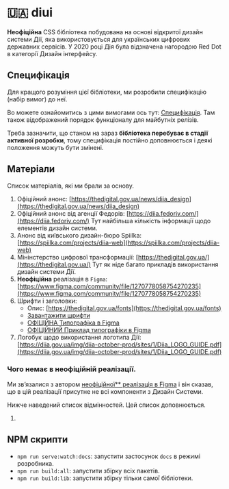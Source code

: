 # 🇺🇦 diui

**Неофіційна** CSS бібліотека побудована на основі відкритої дизайн системи Дії, яка використовується для українських цифрових державних сервісів. У 2020 році Дія була відзначена нагородою Red Dot в категорії Дизайн інтерфейсу.

## Специфікація

Для кращого розуміння цієї бібліотеки, ми розробили специфікацію (набір вимог) до неї. 

Во можете ознайомитись з цими вимогами ось тут: [Специфікація](./SPECIFICATION.md). Там також відображений порядок функціоналу для майбутніх релізів.

Треба зазначити, що станом на зараз **бібліотека перебуває в стадії активної розробки**, тому специфікація постійно доповнюється і деякі положення можуть бути змінені.

## Матеріали

Список матеріалів, які ми брали за основу.

1. Офіційний анонс: [https://thedigital.gov.ua/news/diia_design](https://thedigital.gov.ua/news/diia_design)
2. Офіційний анонс від агенції Федорів: [https://diia.fedoriv.com/](https://diia.fedoriv.com/)
    Тут найбільша кількість інформації щодо елементів дизайн системи.
3. Анонс від київського дизайн-бюро Spiilka: [https://spiilka.com/projects/diia-web](https://spiilka.com/projects/diia-web)
4. Мінінстерство цифрової трансформації: [https://thedigital.gov.ua/](https://thedigital.gov.ua/)
    Тут як ніде багато прикладів використання дизайн системи Дії.
4. **Неофіційна** реалізація в `Figma`: [https://www.figma.com/community/file/1270778058754270235](https://www.figma.com/community/file/1270778058754270235)
5. Шрифти і заголовки:
    - Опис: [https://thedigital.gov.ua/fonts](https://thedigital.gov.ua/fonts)
    - [Завантажити шрифти](https://www.dropbox.com/scl/fo/gylb537vfe58stu3wubg0/AMPXS4cao0-0UCPWYaSkXDM?rlkey=mkgtdslwk272lps89wb9hiqqq&e=1&dl=0)
    - [ОФІЦІЙНА Типографіка в Figma](https://www.figma.com/file/t4n0PcuOT0qBGU61QVR5z0/Digital-State-UI-kit?node-id=1%3A893)
    - [ОФІЦІЙНИЙ Приклад типографіки в Figma](https://www.figma.com/design/t4n0PcuOT0qBGU61QVR5z0/Digital-State-UI-kit?node-id=8-101&node-type=frame&t=TNXMlOBniViQWoCn-0)
6. Логобук щодо використання логотипа Дії: [https://diia.gov.ua/img/diia-october-prod/sites/1/Diia_LOGO_GUIDE.pdf](https://diia.gov.ua/img/diia-october-prod/sites/1/Diia_LOGO_GUIDE.pdf)

### Чого немає в неофіційній реалізації. 

Ми звʼязалися з автором [неофіційної** реалізація в Figma](https://www.figma.com/community/file/1270778058754270235) і він сказав, що в цій реалізації присутне не всі компоненти з Дизайн Системи. 

Нижче наведений список відмінностей. Цей список доповнюється.

1. 

## NPM скрипти

- `npm run serve:watch:docs`: запустити застосунок `docs` в режимі розробника.
- `npm run build:all`: запустити збірку всіх пакетів.
- `npm run build:lib`: запустити збірку тільки самої бібліотеки.